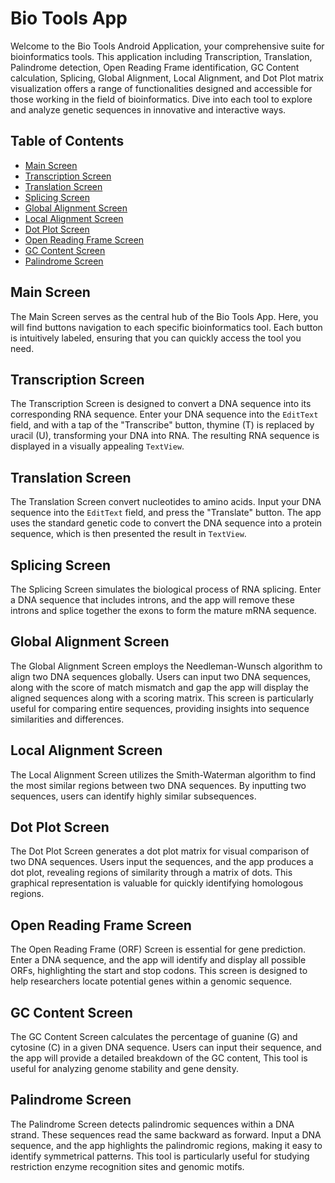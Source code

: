 <!DOCTYPE html>
<html lang="en">
<head>
    <meta charset="UTF-8">
    <meta name="viewport" content="width=device-width, initial-scale=1.0">
   
</head>
<body>
    <h1>Bio Tools App</h1>
    <p>Welcome to the Bio Tools Android Application, your comprehensive suite for bioinformatics tools. This application including Transcription, Translation, Palindrome detection, Open Reading
    Frame identification, GC Content calculation, Splicing, Global Alignment, Local Alignment, and Dot Plot matrix visualization offers a range of functionalities designed and
    accessible for those working in the field of bioinformatics. Dive into each tool to explore and analyze genetic sequences in innovative and interactive ways.</p>

<h2>Table of Contents</h2>
<ul>
    <li><a href="#main-screen">Main Screen</a></li>
    <li><a href="#transcription-screen">Transcription Screen</a></li>
    <li><a href="#translation-screen">Translation Screen</a></li>
    <li><a href="#splicing-screen">Splicing Screen</a></li>
    <li><a href="#global-alignment-screen">Global Alignment Screen</a></li>
    <li><a href="#local-alignment-screen">Local Alignment Screen</a></li>
    <li><a href="#dot-plot-screen">Dot Plot Screen</a></li>
    <li><a href="#open-reading-frame-screen">Open Reading Frame Screen</a></li>
    <li><a href="#gc-content-screen">GC Content Screen</a></li>
    <li><a href="#palindrome-screen">Palindrome Screen</a></li>
</ul>

<h2 id="main-screen">Main Screen</h2>
<p>The Main Screen serves as the central hub of the Bio Tools App. Here, you will find buttons navigation to each specific bioinformatics tool. Each button is intuitively labeled, ensuring that you can quickly access the tool you need.</p>

<h2 id="transcription-screen">Transcription Screen</h2>
<p>The Transcription Screen is designed to convert a DNA sequence into its corresponding RNA sequence. Enter your DNA sequence into the <code>EditText</code> field, and with a tap of the "Transcribe" button,  thymine (T) is replaced by uracil (U), transforming your DNA into RNA. The resulting RNA sequence is displayed in a visually appealing <code>TextView</code>.</p>

<h2 id="translation-screen">Translation Screen</h2>
<p>The Translation Screen convert nucleotides to amino acids. Input your DNA sequence into the <code>EditText</code> field, and press the "Translate" button. The app uses the standard genetic code to convert the DNA sequence into a protein sequence,
    which is then presented the result in <code>TextView</code>. </p>

<h2 id="splicing-screen">Splicing Screen</h2>
<p>The Splicing Screen simulates the biological process of RNA splicing. Enter a DNA sequence that includes introns, and the app will remove these introns and splice together the exons to form the mature mRNA sequence. </p>

<h2 id="global-alignment-screen">Global Alignment Screen</h2>
<p>The Global Alignment Screen employs the Needleman-Wunsch algorithm to align two DNA sequences globally. Users can input two DNA sequences, along with the score of match mismatch and gap the app will display the aligned sequences along with a 
    scoring matrix. This screen is particularly useful for comparing entire sequences, providing insights into sequence similarities and differences.</p>

<h2 id="local-alignment-screen">Local Alignment Screen</h2>
<p>The Local Alignment Screen utilizes the Smith-Waterman algorithm to find the most similar regions between two DNA sequences. By inputting two sequences, users can identify highly similar subsequences. </p>

<h2 id="dot-plot-screen">Dot Plot Screen</h2>
<p>The Dot Plot Screen generates a dot plot matrix for visual comparison of two DNA sequences. Users input the sequences, and the app produces a dot plot, revealing regions of similarity through a matrix of dots.
    This graphical representation is valuable for quickly identifying homologous regions.</p>

<h2 id="open-reading-frame-screen">Open Reading Frame Screen</h2>
<p>The Open Reading Frame (ORF) Screen is essential for gene prediction. Enter a DNA sequence, and the app will identify and display all possible ORFs, highlighting the start and stop codons. 
    This screen is designed to help researchers locate potential genes within a genomic sequence.</p>

<h2 id="gc-content-screen">GC Content Screen</h2>
<p>The GC Content Screen calculates the percentage of guanine (G) and cytosine (C) in a given DNA sequence. Users can input their sequence, and the app will provide a detailed breakdown of the GC content, 
    This tool is useful for analyzing genome stability and gene density.</p>

<h2 id="palindrome-screen">Palindrome Screen</h2>
<p>The Palindrome Screen detects palindromic sequences within a DNA strand. These sequences read the same backward as forward. Input a DNA sequence, and the app highlights the palindromic regions,
    making it easy to identify symmetrical patterns. This tool is particularly useful for studying restriction enzyme recognition sites and genomic motifs.</p>
</body>
</html>
